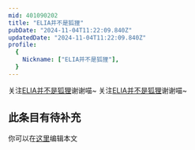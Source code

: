 ```yaml
---
mid: 401090202
title: "ELIA并不是狐狸"
pubDate: "2024-11-04T11:22:09.840Z"
updatedDate: "2024-11-04T11:22:09.840Z"
profile:
  {
    Nickname: ["ELIA并不是狐狸"],
  }
---
```


关注[ELIA并不是狐狸](https://space.bilibili.com/401090202)谢谢喵~ 关注[ELIA并不是狐狸](https://space.bilibili.com/401090202)谢谢喵~

## 此条目有待补充
你可以在[这里](https://github.com/Yuhanawa/VTuber.ICU-Content/edit/master/v/ELIA并不是狐狸/index.md)编辑本文
